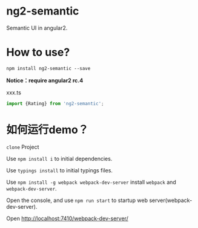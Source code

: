 # ng2-semantic

Semantic UI in angular2.

# How to use?

``npm install ng2-semantic --save``

**Notice：require angular2 rc.4**

xxx.ts

```typescript
import {Rating} from 'ng2-semantic';
```

# 如何运行demo？

``clone`` Project

Use ``npm install i``  to initial dependencies.

Use ``typings install`` to initial typings files.

Use ``npm install -g webpack webpack-dev-server`` install ``webpack`` and ``webpack-dev-server``.

Open the console, and use ``npm run start`` to startup web server(webpack-dev-server). 

Open [http://localhost:7410/webpack-dev-server/](http://localhost:7410/webpack-dev-server/)